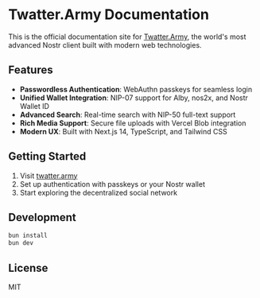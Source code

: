 # Twatter.Army Documentation

This is the official documentation site for [Twatter.Army](https://twatter.army), the world's most advanced Nostr client built with modern web technologies.

## Features

- **Passwordless Authentication**: WebAuthn passkeys for seamless login
- **Unified Wallet Integration**: NIP-07 support for Alby, nos2x, and Nostr Wallet ID
- **Advanced Search**: Real-time search with NIP-50 full-text support
- **Rich Media Support**: Secure file uploads with Vercel Blob integration
- **Modern UX**: Built with Next.js 14, TypeScript, and Tailwind CSS

## Getting Started

1. Visit [twatter.army](https://twatter.army)
2. Set up authentication with passkeys or your Nostr wallet
3. Start exploring the decentralized social network

## Development

```bash
bun install
bun dev
```

## License

MIT
